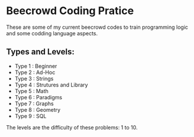 # Beecrowd Coding Pratice

These are some of my current beecrowd codes to train programming logic and some codding language aspects.

## Types and Levels:

- Type 1 : Beginner
- Type 2 : Ad-Hoc
- Type 3 : Strings
- Type 4 : Strutures and Library
- Type 5 : Math
- Type 6 : Paradigms
- Type 7 : Graphs
- Type 8 : Geometry
- Type 9 : SQL

The levels are the difficulty of these problems: 1 to 10.
